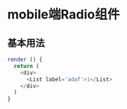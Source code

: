 # mobile端Radio组件

## 基本用法

```js
render () {
  return (
    <div>
      <List label='adaf'>1</List>
    </div>
  )
}
```